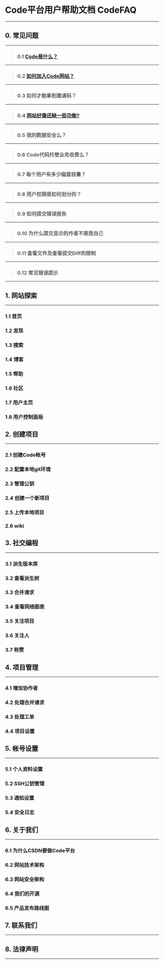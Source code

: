 # **Code平台用户帮助文档 CodeFAQ**

----------

## **0. 常见问题**

----------
>### 0.1 [Code是什么？](https://github.com/hadesli/CodeFAQ/blob/master/FAQ_0_1.md "Code是什么？")

----------
>### 0.2 [如何加入Code网站？](https://github.com/hadesli/CodeFAQ/blob/master/FAQ_0_2.md "如何加入Code网站？")

----------
>### 0.3 如何才能拿到邀请码？

----------
>### 0.4 [网站好像还缺一些功能?](https://github.com/hadesli/CodeFAQ/blob/master/FAQ_0_4.md "网站好像还缺一些功能?")

----------
>### 0.5 我的数据安全么？

----------
>### 0.6 Code代码托管业务收费么？

----------
>### 0.7 每个用户有多少磁盘容量？

----------
>### 0.8 用户权限是如何划分的？

----------
>### 0.9 如何提交错误报告

----------
>### 0.10 为什么提交显示的作者不是我自己

----------
>### 0.11 查看文件及查看提交Diff的限制

----------
>### 0.12 常见错误提示

----------


## **1. 网站探索**
----------
### 1.1 首页
### 1.2 发现
### 1.3 搜索
### 1.4 博客
### 1.5 帮助
### 1.6 社区
### 1.7 用户主页
### 1.8 用户控制面板


## **2. 创建项目**
----------
### 2.1 创建Code帐号
### 2.2 配置本地git环境
### 2.3 管理公钥
### 2.4 创建一个新项目
### 2.5 上传本地项目
### 2.6 wiki


## **3. 社交编程**
----------
### 3.1 派生版本库
### 3.2 查看派生树
### 3.3 合并请求
### 3.4 查看网络图表
### 3.5 关注项目
### 3.6 关注人
### 3.7 称赞


## **4. 项目管理**
----------
### 4.1 增加协作者
### 4.2 处理合并请求
### 4.3 处理工单
### 4.4 项目设置


## **5. 帐号设置**
----------
### 5.1 个人资料设置
### 5.2 SSH公钥管理
### 5.3 通知设置
### 5.4 安全日志

## **6. 关于我们**
----------
### 6.1 为什么CSDN要做Code平台
### 6.2 网站技术架构
### 6.3 网站安全架构
### 6.4 我们的开源
### 6.5 产品发布路线图

## **7. 联系我们**
----------

## **8. 法律声明**
----------
